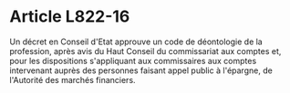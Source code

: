 # Article L822-16

Un décret en Conseil d'Etat approuve un code de déontologie de la profession, après avis du Haut Conseil du commissariat aux comptes et, pour les dispositions s'appliquant aux commissaires aux comptes intervenant auprès des personnes faisant appel public à l'épargne, de l'Autorité des marchés financiers.
